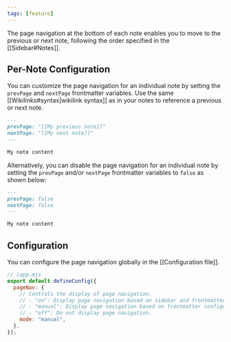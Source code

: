 ```yaml
---
tags: [feature]
---
```


The page navigation at the bottom of each note enables you to move to the previous or next note, following the order specified in the [[Sidebar#Notes]].

## Per-Note Configuration

You can customize the page navigation for an individual note by setting the `prevPage` and `nextPage` frontmatter variables. Use the same [[Wikilinks#syntax|wikilink syntax]] as in your notes to reference a previous or next note.

```markdown
---
prevPage: "[[My previous note]]"
nextPage: "[[My next note]]"
---

My note content
```

Alternatively, you can disable the page navigation for an individual note by setting the `prevPage` and/or `nextPage` frontmatter variables to `false` as shown below:

```markdown
---
prevPage: false
nextPage: false
---

My note content
```

## Configuration

You can configure the page navigation globally in the [[Configuration file]].

```js
// /app.mjs
export default defineConfig({
  pageNav: {
    // Controls the display of page navigation.
    // - "on": Display page navigation based on sidebar and frontmatter configuration.
    // - "manual": Display page navigation based on frontmatter configuration only.
    // - "off": Do not display page navigation.
    mode: "manual",
  },
});
```
